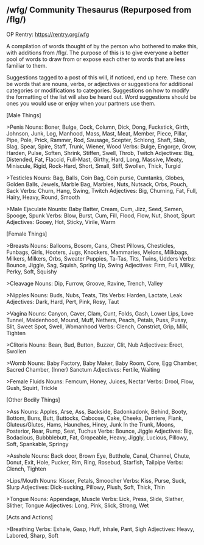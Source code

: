 ## /wfg/ Community Thesaurus (Repurposed from /flg/)
OP Rentry: https://rentry.org/wfg

A compilation of words thought of by the person who bothered to make this, with additions from /flg/. The purpose of this is to give everyone a better pool of words to draw from or expose each other to words that are less familiar to them.

Suggestions tagged to a post of this will, if noticed, end up here. These can be words that are nouns, verbs, or adjectives or suggestions for additional categories or modifications to categories. Suggestions on how to modify the formatting of the list will also be heard out. Word suggestions should be ones you would use or enjoy when your partners use them.

[Male Things]

\>Penis
Nouns: Boner, Bulge, Cock, Column, Dick, Dong, Fuckstick, Girth, Johnson, Junk, Log, Manhood, Mass, Mast, Meat, Member, Piece, Pillar, Pipe, Pole, Prick, Rammer, Rod, Sausage, Scepter, Schlong, Shaft, Slab, Slag, Spear, Spire, Staff, Trunk, Wiener, Wood
Verbs: Bulge, Engorge, Grow, Harden, Pulse, Soften, Shrink, Stiffen, Swell, Throb, Twitch
Adjectives: Big, Distended, Fat, Flaccid, Full-Mast, Girthy, Hard, Long, Massive, Meaty, Miniscule, Rigid, Rock-Hard, Short, Small, Stiff, Swollen, Thick, Turgid

\>Testicles
Nouns: Bag, Balls, Coin Bag, Coin purse, Cumtanks, Globes, Golden Balls, Jewels, Marble Bag, Marbles, Nuts, Nutsack, Orbs, Pouch, Sack
Verbs: Churn, Hang, Swing, Twitch
Adjectives: Big, Churning, Fat, Full, Hairy, Heavy, Round, Smooth

\>Male Ejaculate
Nounts: Baby Batter, Cream, Cum, Jizz, Seed, Semen, Spooge, Spunk
Verbs: Blow, Burst, Cum, Fill, Flood, Flow, Nut, Shoot, Spurt
Adjectives: Gooey, Hot, Sticky, Virile, Warm

[Female Things]

\>Breasts
Nouns: Balloons, Bosom, Cans, Chest Pillows, Chesticles, Funbags, Girls, Hooters, Jugs, Knockers, Mammaries, Melons, Milkbags, Milkers, Milkers, Orbs, Sweater Puppies, Ta-Tas, Tits, Twins, Udders
Verbs: Bounce, Jiggle, Sag, Squish, Spring Up, Swing
Adjectives: Firm, Full, Milky, Perky, Soft, Squishy

\>Cleavage
Nouns: Dip, Furrow, Groove, Ravine, Trench, Valley

\>Nipples
Nouns: Buds, Nubs, Teats, Tits
Verbs: Harden, Lactate, Leak
Adjectives: Dark, Hard, Pert, Pink, Rosy, Taut

\>Vagina
Nouns: Canyon, Caver, Clam, Cunt, Folds, Gash, Lower Lips, Love Tunnel, Maidenhood, Mound, Muff, Nethers, Peach, Petals, Puss, Pussy, Slit, Sweet Spot, Swell, Womanhood
Verbs: Clench, Constrict, Grip, Milk, Tighten

\>Clitoris
Nouns: Bean, Bud, Button, Buzzer, Clit, Nub
Adjectives: Erect, Swollen

\>Womb
Nouns: Baby Factory, Baby Maker, Baby Room, Core, Egg Chamber, Sacred Chamber, (Inner) Sanctum
Adjectives: Fertile, Waiting

\>Female Fluids
Nouns: Femcum, Honey, Juices, Nectar
Verbs: Drool, Flow, Gush, Squirt, Trickle

[Other Bodily Things]

\>Ass
Nouns: Apples, Arse, Ass, Backside, Badonkadonk, Behind, Booty, Bottom, Buns, Butt, Buttocks, Caboose, Cake, Cheeks, Derriere, Flank, Gluteus/Glutes, Hams, Haunches, Hiney, Junk In the Trunk, Moons, Posterior, Rear, Rump, Seat, Tuchus
Verbs: Bounce, Jiggle
Adjectives: Big, Bodacious, Bubbblebutt, Fat, Gropeable, Heavy, Jiggly, Lucious, Pillowy, Soft, Spankable, Springy

\>Asshole
Nouns: Back door, Brown Eye, Butthole, Canal, Channel, Chute, Donut, Exit, Hole, Pucker, Rim, Ring, Rosebud, Starfish, Tailpipe
Verbs: Clench, Tighten

\>Lips/Mouth
Nouns: Kisser, Petals, Smoocher
Verbs: Kiss, Purse, Suck, Slurp
Adjectives: Dick-sucking, Pillowy, Plush, Soft, Thick, Thin

\>Tongue
Nouns: Appendage, Muscle
Verbs: Lick, Press, Slide, Slather, Slither, Tongue
Adjectives: Long, Pink, Slick, Strong, Wet

[Acts and Actions]

\>Breathing
Verbs: Exhale, Gasp, Huff, Inhale, Pant, Sigh
Adjectives: Heavy, Labored, Sharp, Soft